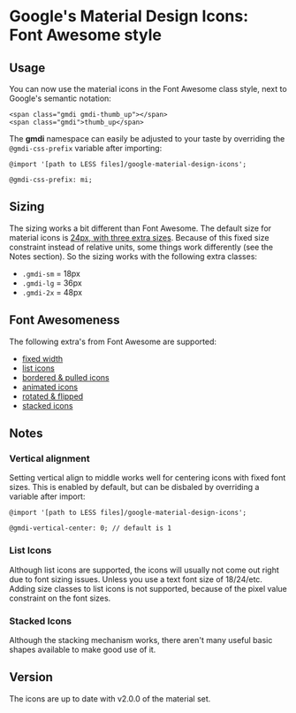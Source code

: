 # Google's Material Design Icons:<br>Font Awesome style
## Usage
You can now use the material icons in the Font Awesome class style, next to Google's semantic notation:
````
<span class="gmdi gmdi-thumb_up"></span>
<span class="gmdi">thumb_up</span>
````
The **gmdi** namespace can easily be adjusted to your taste by overriding the `@gmdi-css-prefix` variable after importing:
````
@import '[path to LESS files]/google-material-design-icons';

@gmdi-css-prefix: mi;
````
## Sizing
The sizing works a bit different than Font Awesome. The default size for material icons is [24px, with three extra sizes](http://google.github.io/material-design-icons/#sizing). Because of this fixed size constraint instead of relative units, some things work differently (see the Notes section). So the sizing works with the following extra classes:
* `.gmdi-sm` = 18px
* `.gmdi-lg` = 36px
* `.gmdi-2x` = 48px

## Font Awesomeness
The following extra's from Font Awesome are supported:
* [fixed width](http://fontawesome.io/examples/#fixed-width)
* [list icons](http://fontawesome.io/examples/#list)
* [bordered &amp; pulled icons](http://fontawesome.io/examples/#bordered-pulled)
* [animated icons](http://fontawesome.io/examples/#animated)
* [rotated &amp; flipped](http://fontawesome.io/examples/#rotated-flipped)
* [stacked icons](http://fontawesome.io/examples/#stacked)

## Notes
### Vertical alignment
Setting vertical align to middle works well for centering icons with fixed font sizes. This is enabled by default, but can be disbaled by overriding a variable after import:
````
@import '[path to LESS files]/google-material-design-icons';

@gmdi-vertical-center: 0; // default is 1
````
### List Icons
Although list icons are supported, the icons will usually not come out right due to font sizing issues. Unless you use a text font size of 18/24/etc. Adding size classes to list icons is not supported, because of the pixel value constraint on the font sizes.
### Stacked Icons
Although the stacking mechanism works, there aren't many useful basic shapes available to make good use of it.

## Version
The icons are up to date with v2.0.0 of the material set.
